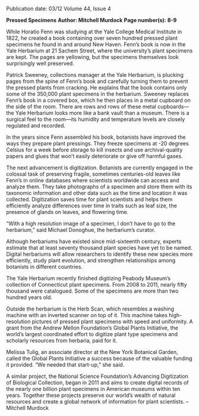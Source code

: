 Publication date: 03/12
Volume 44, Issue 4

**Pressed Specimens**
**Author: Mitchell Murdock**
**Page number(s): 8-9**

While Horatio Fenn was studying 
at the Yale College Medical Institute 
in 1822, he created a book containing 
over seven hundred pressed plant 
specimens he found in and around 
New Haven. Fenn’s book is now in the 
Yale Herbarium at 21 Sachem Street, 
where the university’s plant specimens 
are kept. The pages are yellowing, 
but the specimens themselves look 
surprisingly well preserved. 

Patrick 
Sweeney, 
collections 
manager at the Yale Herbarium, is 
plucking pages from the spine of 
Fenn’s book and carefully turning 
them to prevent the pressed plants 
from cracking. He explains that 
the book contains only some of 
the 350,000 plant specimens in the 
herbarium. Sweeney replaces Fenn’s 
book in a covered box, which he 
then places in a metal cupboard on 
the side of the room. There are rows 
and rows of these metal cupboards—
the Yale Herbarium looks more like 
a bank vault than a museum. There 
is a surgical feel to the room—its 
humidity and temperature levels are 
closely regulated and recorded.

In the years since Fenn assembled 
his book, botanists have improved the 
ways they prepare plant pressings. 
They freeze specimens at -20 degrees 
Celsius for a week before storage to 
kill insects and use archival-quality 
papers and glues that won’t easily 
deteriorate or give off harmful gases.

The 
next 
advancement 
is 
digitization. Botanists are currently 
engaged in the colossal task of 
preserving 
fragile, 
sometimes 
centuries-old leaves like Fenn’s in 
online databases where scientists 
worldwide can access and analyze 
them. They take photographs of a 
specimen and store them with its 
taxonomic information and other 
data such as the time and location it 
was collected. Digitization saves time 
for plant scientists and helps them 
efficiently analyze differences over 
time in traits such as leaf size, the 
presence of glands on leaves, and 
flowering time.

“With a high resolution image of 
a specimen, I don’t have to go to the 
herbarium,” said Michael Donoghue, 
the herbarium’s curator.

Although 
herbariums 
have 
existed 
since 
mid-sixteenth 
century, experts estimate that at least 
seventy thousand plant species have 
yet to be named. Digital herbariums 
will allow researchers to identify 
these new species more efficiently, 
study plant evolution, and strengthen 
relationships among botanists in 
different countries.

The Yale Herbarium recently 
finished 
digitizing 
Peabody 
Museum’s collection of Connecticut 
plant specimens. From 2008 to 2011, 
nearly fifty thousand were catalogued. 
Some of the specimens are more than 
two hundred years old.

Outside the herbarium is the 
Herb Scan, which resembles a washing 
machine with an inverted scanner on 
top of it. This machine takes high-
resolution pictures of pressed plant 
specimens with speed and uniformity. 
A grant from the Andrew Mellon 
Foundation’s Global Plants Initiative, 
the world’s largest coordinated effort 
to digitize plant type specimens and 
scholarly resources from herbaria, 
paid for it.

Melissa 
Tulig, 
an 
associate 
director at the New York Botanical 
Garden, called the Global Plants 
Initiative a success because of the 
valuable funding it provided. “We 
needed that start-up,” she said.

A similar project, the National 
Science 
Foundation’s 
Advancing 
Digitization of Biological Collection, 
began in 2011 and aims to create 
digital records of the nearly one 
billion plant specimens in American 
museums within ten years. Together 
these projects preserve our world’s 
wealth of natural resources and create 
a global network of information for 
plant scientists.
–Mitchell Murdock